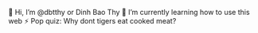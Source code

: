 👋 Hi, I’m @dbtthy or Dinh Bao Thy
🌱 I’m currently learning how to use this web
⚡ Pop quiz: Why dont tigers eat cooked meat? 
